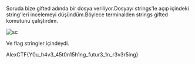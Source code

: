 Soruda bize gifted adında bir dosya veriliyor.Dosyayı strings'le açıp içindeki string'leri incelemeyi düşündüm.Böylece terminalden
strings gifted komutunu çalıştırdım.

![sc](https://cloud.githubusercontent.com/assets/17202745/22865603/c1b8a772-f178-11e6-9493-d30e6719feb5.png)

Ve flag stringler içindeydi.

AlexCTF{Y0u_h4v3_45t0n15h1ng_futur3_1n_r3v3r5ing}

